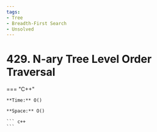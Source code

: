 ```yaml
---
tags:
- Tree
- Breadth-First Search
- Unsolved
---
```



# 429. N-ary Tree Level Order Traversal

=== "C++"

    **Time:** O()

    **Space:** O()

    ``` c++
    ```
